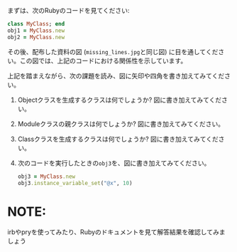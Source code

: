 まずは、次のRubyのコードを見てください:

```ruby
class MyClass; end
obj1 = MyClass.new
obj2 = MyClass.new
```

その後、配布した資料の図 (`missing_lines.jpg`と同じ図) に目を通してください。この図では、上記のコードにおける関係性を示しています。

上記を踏まえながら、次の課題を読み、図に矢印や四角を書き加えてみてください。

1. Objectクラスを生成するクラスは何でしょうか? 図に書き加えてみてください。

2. Moduleクラスの親クラスは何でしょうか? 図に書き加えてみてください。

3. Classクラスを生成するクラスは何でしょうか? 図に書き加えてみてください。

4. 次のコードを実行したときの`obj3`を、図に書き加えてみてください。

   ```ruby
   obj3 = MyClass.new
   obj3.instance_variable_set("@x", 10)
   ```

# NOTE: 

irbやpryを使ってみたり、Rubyのドキュメントを見て解答結果を確認してみましょう
